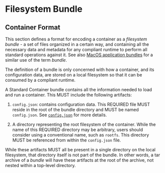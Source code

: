 # <a name="filesystemBundle" />Filesystem Bundle

## <a name="containerFormat" />Container Format

This section defines a format for encoding a container as a *filesystem bundle* - a set of files organized in a certain way, and containing all the necessary data and metadata for any compliant runtime to perform all standard operations against it.
See also [MacOS application bundles][macos_bundle] for a similar use of the term *bundle*.

The definition of a bundle is only concerned with how a container, and its configuration data, are stored on a local filesystem so that it can be consumed by a compliant runtime.

A Standard Container bundle contains all the information needed to load and run a container.
This MUST include the following artifacts:

1. <a name="containerFormat01" />`config.json`: contains configuration data.
This REQUIRED file MUST reside in the root of the bundle directory and MUST be named `config.json`.
See [`config.json`](config.md) for more details.

2. <a name="containerFormat02" />A directory representing the root filesystem of the container.
While the name of this REQUIRED directory may be arbitrary, users should consider using a conventional name, such as `rootfs`.
This directory MUST be referenced from within the `config.json` file.

While these artifacts MUST all be present in a single directory on the local filesystem, that directory itself is not part of the bundle.
In other words, a tar archive of a *bundle* will have these artifacts at the root of the archive, not nested within a top-level directory.

[macos_bundle]: https://en.wikipedia.org/wiki/Bundle_%28macOS%29
